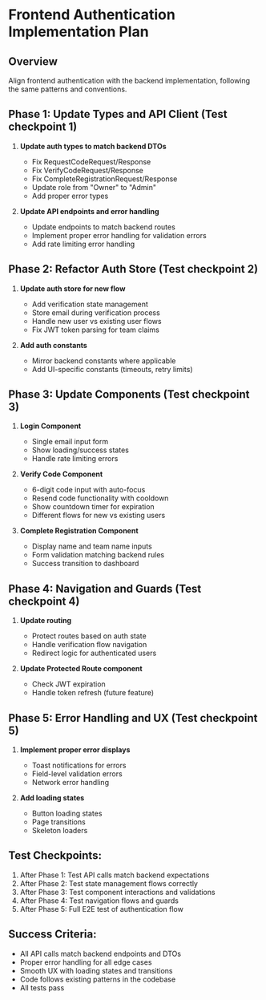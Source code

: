 # Frontend Authentication Implementation Plan

## Overview
Align frontend authentication with the backend implementation, following the same patterns and conventions.

## Phase 1: Update Types and API Client (Test checkpoint 1)
1. **Update auth types to match backend DTOs**
   - Fix RequestCodeRequest/Response
   - Fix VerifyCodeRequest/Response  
   - Fix CompleteRegistrationRequest/Response
   - Update role from "Owner" to "Admin"
   - Add proper error types

2. **Update API endpoints and error handling**
   - Update endpoints to match backend routes
   - Implement proper error handling for validation errors
   - Add rate limiting error handling

## Phase 2: Refactor Auth Store (Test checkpoint 2)
1. **Update auth store for new flow**
   - Add verification state management
   - Store email during verification process
   - Handle new user vs existing user flows
   - Fix JWT token parsing for team claims

2. **Add auth constants**
   - Mirror backend constants where applicable
   - Add UI-specific constants (timeouts, retry limits)

## Phase 3: Update Components (Test checkpoint 3)
1. **Login Component**
   - Single email input form
   - Show loading/success states
   - Handle rate limiting errors

2. **Verify Code Component**
   - 6-digit code input with auto-focus
   - Resend code functionality with cooldown
   - Show countdown timer for expiration
   - Different flows for new vs existing users

3. **Complete Registration Component**
   - Display name and team name inputs
   - Form validation matching backend rules
   - Success transition to dashboard

## Phase 4: Navigation and Guards (Test checkpoint 4)
1. **Update routing**
   - Protect routes based on auth state
   - Handle verification flow navigation
   - Redirect logic for authenticated users

2. **Update Protected Route component**
   - Check JWT expiration
   - Handle token refresh (future feature)

## Phase 5: Error Handling and UX (Test checkpoint 5)
1. **Implement proper error displays**
   - Toast notifications for errors
   - Field-level validation errors
   - Network error handling

2. **Add loading states**
   - Button loading states
   - Page transitions
   - Skeleton loaders

## Test Checkpoints:
1. After Phase 1: Test API calls match backend expectations
2. After Phase 2: Test state management flows correctly
3. After Phase 3: Test component interactions and validations
4. After Phase 4: Test navigation flows and guards
5. After Phase 5: Full E2E test of authentication flow

## Success Criteria:
- All API calls match backend endpoints and DTOs
- Proper error handling for all edge cases
- Smooth UX with loading states and transitions
- Code follows existing patterns in the codebase
- All tests pass